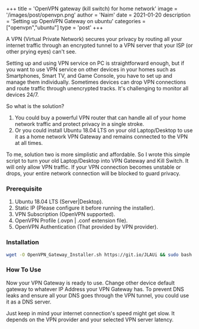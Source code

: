 +++
title = 'OpenVPN gateway (kill switch) for home network'
image = '/images/post/openvpn.png'
author = 'Naim'
date = 2021-01-20
description = 'Setting up OpenVPN Gateway on ubuntu'
categories = ["openvpn","ubuntu"]
type = 'post'
+++


A VPN (Virtual Private Network) secures your privacy by routing all your internet traffic through an encrypted tunnel to a VPN server that your ISP (or other prying eyes) can't see.

Setting up and using VPN service on PC is straightforward enough, but if you want to use VPN service on other devices in your homes such as Smartphones, Smart TV, and Game Console, you have to set up and manage them individually. Sometimes devices can drop VPN connections and route traffic through unencrypted tracks. It's challenging to monitor all devices 24/7.

So what is the solution?
1) You could buy a powerful VPN router that can handle all of your home network traffic and protect privacy in a single stroke.
2) Or you could install Ubuntu 18.04 LTS on your old Laptop/Desktop to use it as a home network VPN Gateway and remains connected to the VPN at all times.

To me, solution two is more simplistic and affordable. So I wrote this simple script to turn your old Laptop/Desktop into VPN Gateway and Kill Switch. It will only allow VPN traffic. If your VPN connection becomes unstable or drops, your entire network connection will be blocked to guard privacy.



### Prerequisite

1. Ubuntu 18.04 LTS (Server|Desktop).
2. Static IP (Please configure it before running the installer).
3. VPN Subscription (OpenVPN supported).
4. OpenVPN Profile (.ovpn | .conf extension file).
5. OpenVPN Authentication (That provided by VPN provider).



### Installation

```bash
wget -O OpenVPN_Gateway_Installer.sh https://git.io/JLAUi && sudo bash OpenVPN_Gateway_Installer.sh
```



### How To Use

Now your VPN Gateway is ready to use. Change other device default gateway to whatever IP Address your VPN Gateway has. To prevent DNS leaks and ensure all your DNS goes through the VPN tunnel, you could use it as a DNS server.

Just keep in mind your internet connection's speed might get slow. It depends on the VPN provider and your selected VPN server latency.